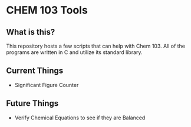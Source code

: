 # CHEM 103 Tools 

## What is this?
This repository hosts a few scripts that can help with Chem 103. All of the programs are written in C and utilize its standard library. 

## Current Things
- Significant Figure Counter 

## Future Things 
- Verify Chemical Equations to see if they are Balanced 
